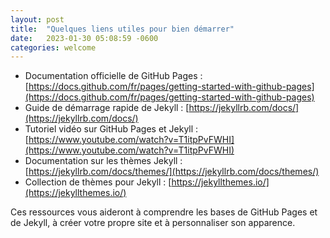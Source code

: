 ```yaml
---
layout: post
title:  "Quelques liens utiles pour bien démarrer"
date:   2023-01-30 05:08:59 -0600
categories: welcome
---
```


- Documentation officielle de GitHub Pages : [https://docs.github.com/fr/pages/getting-started-with-github-pages](https://docs.github.com/fr/pages/getting-started-with-github-pages)
- Guide de démarrage rapide de Jekyll : [https://jekyllrb.com/docs/](https://jekyllrb.com/docs/)
- Tutoriel vidéo sur GitHub Pages et Jekyll : [https://www.youtube.com/watch?v=T1itpPvFWHI](https://www.youtube.com/watch?v=T1itpPvFWHI)
- Documentation sur les thèmes Jekyll : [https://jekyllrb.com/docs/themes/](https://jekyllrb.com/docs/themes/)
- Collection de thèmes pour Jekyll : [https://jekyllthemes.io/](https://jekyllthemes.io/)

Ces ressources vous aideront à comprendre les bases de GitHub Pages et de Jekyll, à créer votre propre site et à personnaliser son apparence.

